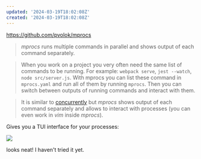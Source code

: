 ```yaml
---
updated: '2024-03-19T18:02:08Z'
created: '2024-03-19T18:02:08Z'
---
```

https://github.com/pvolok/mprocs

> _mprocs_ runs multiple commands in parallel and shows output of each command separately.

> When you work on a project you very often need the same list of commands to be running. For example: `webpack serve`, `jest --watch`, `node src/server.js`. With mprocs you can list these command in `mprocs.yaml` and run all of them by running `mprocs`. Then you can switch between outputs of running commands and interact with them.

> It is similar to [concurrently](https://github.com/open-cli-tools/concurrently) but _mprocs_ shows output of each command separately and allows to interact with processes (you can even work in _vim_ inside _mprocs_).

Gives you a TUI interface for your processes:

[![](https://github.com/pvolok/mprocs/raw/master/img/screenshot2.png)](https://github.com/pvolok/mprocs/blob/master/img/screenshot2.png)

looks neat! I haven't tried it yet.